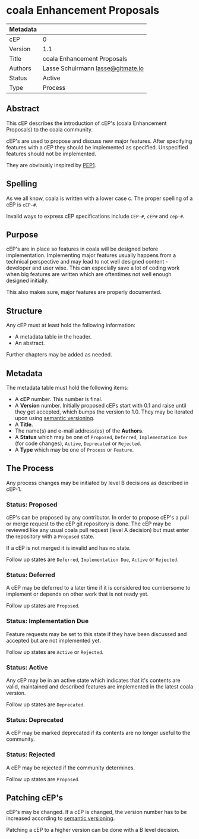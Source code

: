 coala Enhancement Proposals
===========================

|Metadata|                                   |
|--------|-----------------------------------|
|cEP     |0                                  |
|Version |1.1                                |
|Title   |coala Enhancement Proposals        |
|Authors |Lasse Schuirmann <lasse@gitmate.io>|
|Status  |Active                             |
|Type    |Process                            |

Abstract
--------

This cEP describes the introduction of cEP's (coala Enhancement Proposals) to
the coala community.

cEP's are used to propose and discuss new major features. After specifying
features with a cEP they should be implemented as specified. Unspecified
features should not be implemented.

They are obviously inspired by
[PEP1](https://www.python.org/dev/peps/pep-0001/).

Spelling
--------

As we all know, coala is written with a lower case c. The proper spelling of a
cEP is `cEP-#`.

Invalid ways to express cEP specifications include `CEP-#`, `cEP#` and `cep-#`.

Purpose
-------

cEP's are in place so features in coala will be designed before implementation.
Implementing major features usually happens from a technical perspective and
may lead to not well designed content - developer and user wise. This can
especially save a lot of coding work when big features are written which are
oftentimes not well enough designed initially.

This also makes sure, major features are properly documented.

Structure
---------

Any cEP must at least hold the following information:

- A metadata table in the header.
- An abstract.

Further chapters may be added as needed.

Metadata
--------

The metadata table must hold the following items:

- A **cEP** number. This number is final.
- A **Version** number. Initially proposed cEPs start with 0.1 and raise until
  they get accepted, which bumps the version to 1.0. They may be iterated upon
  using [semantic versioning](http://semver.org/).
- A **Title**.
- The name(s) and e-mail address(es) of the **Authors**.
- A **Status** which may be one of `Proposed`, `Deferred`, `Implementation Due`
  (for code changes), `Active`, `Deprecated` or `Rejected`.
- A **Type** which may be one of `Process` or `Feature`.

The Process
-----------

Any process changes may be initiated by level B decisions as described in
cEP-1.

### Status: Proposed

cEP's can be proposed by any contributor. In order to propose cEP's a pull or
merge request to the cEP git repository is done. The cEP may be reviewed like
any usual coala pull request (level A decision) but must enter the repository
with a `Proposed` state.

If a cEP is not merged it is invalid and has no state.

Follow up states are `Deferred`, `Implementation Due`, `Active` or `Rejected`.

### Status: Deferred

A cEP may be deferred to a later time if it is considered too cumbersome to
implement or depends on other work that is not ready yet.

Follow up states are `Proposed`.

### Status: Implementation Due

Feature requests may be set to this state if they have been discussed and
accepted but are not implemented yet.

Follow up states are `Active` or `Rejected`.

### Status: Active

Any cEP may be in an active state which indicates that it's contents are valid,
maintained and described features are implemented in the latest coala version.

Follow up states are `Deprecated`.

### Status: Deprecated

A cEP may be marked deprecated if its contents are no longer useful to the
community.

### Status: Rejected

A cEP may be rejected if the community determines.

Follow up states are `Proposed`.

Patching cEP's
--------------

cEP's may be changed. If a cEP is changed, the version number has to be
increased according to [semantic versioning](http://semver.org/).

Patching a cEP to a higher version can be done with a B level decision.
